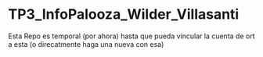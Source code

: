 # TP3_InfoPalooza_Wilder_Villasanti
Esta Repo es temporal (por ahora) hasta que pueda vincular la cuenta de ort a esta (o direcatmente haga una nueva con esa)